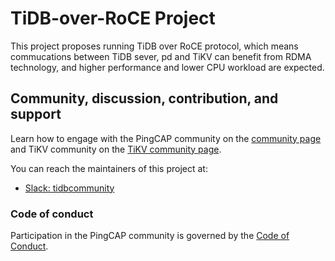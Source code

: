 # TiDB-over-RoCE Project

This project proposes running TiDB over RoCE protocol, which means commucations between TiDB sever, pd and TiKV can benefit from RDMA technology, and higher performance and lower CPU workload are expected.

## Community, discussion, contribution, and support

Learn how to engage with the PingCAP community on the [community page](https://github.com/pingcap/community) and TiKV community on the [TiKV community page](https://github.com/tikv/community).

You can reach the maintainers of this project at:

- [Slack: tidbcommunity](https://tidbcommunity.slack.com/)

### Code of conduct

Participation in the PingCAP community is governed by the [Code of Conduct](code-of-conduct.md).
